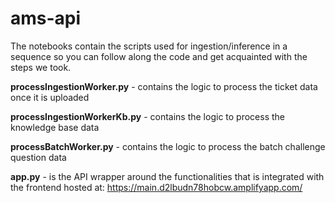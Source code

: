 # ams-api

The notebooks contain the scripts used for ingestion/inference in a sequence so you can follow along the code and get acquainted with the steps we took.

**processIngestionWorker.py** - contains the logic to process the ticket data once it is uploaded

**processIngestionWorkerKb.py** - contains the logic to process the knowledge base data

**processBatchWorker.py** - contains the logic to process the batch challenge question data

**app.py** - is the API wrapper around the functionalities that is integrated with the frontend hosted at: https://main.d2lbudn78hobcw.amplifyapp.com/
